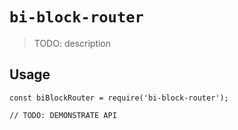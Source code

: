 # `bi-block-router`

> TODO: description

## Usage

```
const biBlockRouter = require('bi-block-router');

// TODO: DEMONSTRATE API
```
